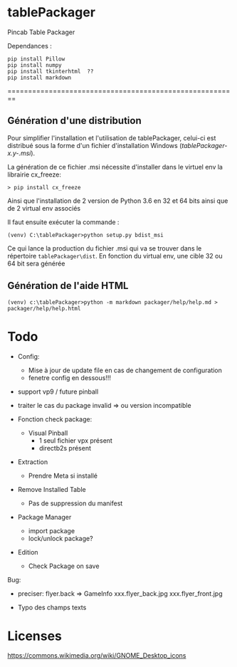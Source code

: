 # tablePackager
Pincab Table Packager

Dependances :

    pip install Pillow
    pip install numpy
    pip install tkinterhtml  ??
    pip install markdown
    
    
    
========================================================

Génération d'une distribution
-----------------------------

Pour simplifier l'installation et l'utilisation de tablePackager, celui-ci 
est distribué sous la forme d'un fichier d'installation Windows (_tablePackager-x.y-<arch>.msi_).

La génération de ce fichier .msi nécessite d'installer dans le virtuel env la librairie cx_freeze:

    > pip install cx_freeze

Ainsi que l'installation de 2 version de Python 3.6 en 32 et 64 bits ainsi que de 2 virtual
env associés

Il faut ensuite exécuter la commande :
    
    (venv) C:\tablePackager>python setup.py bdist_msi
    
Ce qui lance la production du fichier .msi qui va se trouver dans le répertoire `tablePackager\dist`.
En fonction du virtual env, une cible 32 ou 64 bit sera générée
    
Génération de l'aide HTML
-------------------------

    (venv) c:\tablePackager>python -m markdown packager/help/help.md > packager/help/help.html


Todo
====
    
   
- Config:
    - Mise à jour de update file en cas de changement de configuration
    - fenetre config en dessous!!!

- support vp9 / future pinball


- traiter le cas du package invalid
    => ou version incompatible

+ Fonction check package:
    * Visual Pinball
        - 1 seul fichier vpx présent
        - directb2s présent
 
+ Extraction
    * Prendre Meta si installé

+ Remove Installed Table
    * Pas de suppression du manifest
    
+ Package Manager
    + import package
    + lock/unlock package?
    
+ Edition
    * Check Package  on save
    
Bug: 
    
 - preciser:
    flyer.back => GameInfo
                    xxx.flyer_back.jpg
                    xxx.flyer_front.jpg
                    
 - Typo des champs texts



Licenses
=========

https://commons.wikimedia.org/wiki/GNOME_Desktop_icons